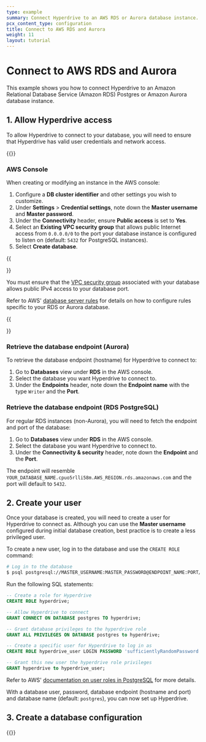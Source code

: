 ```yaml
---
type: example
summary: Connect Hyperdrive to an AWS RDS or Aurora database instance.
pcx_content_type: configuration
title: Connect to AWS RDS and Aurora
weight: 11
layout: tutorial
---
```


# Connect to AWS RDS and Aurora

This example shows you how to connect Hyperdrive to an Amazon Relational Database Service (Amazon RDS) Postgres or Amazon Aurora database instance.

## 1. Allow Hyperdrive access

To allow Hyperdrive to connect to your database, you will need to ensure that Hyperdrive has valid user credentials and network access.

{{<render file="_beta-public-connectivity.md">}}

### AWS Console

When creating or modifying an instance in the AWS console:

1. Configure a **DB cluster identifier** and other settings you wish to customize.
2. Under **Settings** > **Credential settings**, note down the **Master username** and **Master password**.
3. Under the **Connectivity** header, ensure **Public access** is set to **Yes**.
4. Select an **Existing VPC security group** that allows public Internet access from `0.0.0.0/0` to the port your database instance is configured to listen on (default: `5432` for PostgreSQL instances).
5. Select **Create database**.

{{<Aside type="warning">}}

You must ensure that the [VPC security group](https://docs.aws.amazon.com/vpc/latest/userguide/vpc-security-groups.html) associated with your database allows public IPv4 access to your database port.

Refer to AWS' [database server rules](https://docs.aws.amazon.com/AWSEC2/latest/UserGuide/security-group-rules-reference.html#sg-rules-db-server) for details on how to configure rules specific to your RDS or Aurora database.

{{</Aside>}}

### Retrieve the database endpoint (Aurora)

To retrieve the database endpoint (hostname) for Hyperdrive to connect to:

1. Go to **Databases** view under **RDS** in the AWS console.
2. Select the database you want Hyperdrive to connect to.
3. Under the **Endpoints** header, note down the **Endpoint name** with the type `Writer` and the **Port**.

### Retrieve the database endpoint (RDS PostgreSQL)

For regular RDS instances (non-Aurora), you will need to fetch the endpoint and port of the database:

1. Go to **Databases** view under **RDS** in the AWS console.
2. Select the database you want Hyperdrive to connect to.
3. Under the **Connectivity & security** header, note down the **Endpoint** and the **Port**.

The endpoint will resemble `YOUR_DATABASE_NAME.cpuo5rlli58m.AWS_REGION.rds.amazonaws.com` and the port will default to `5432`.

## 2. Create your user

Once your database is created, you will need to create a user for Hyperdrive to connect as. Although you can use the **Master username** configured during initial database creation, best practice is to create a less privileged user.

To create a new user, log in to the database and use the `CREATE ROLE` command:

```sh
# Log in to the database
$ psql postgresql://MASTER_USERNAME:MASTER_PASSWORD@ENDPOINT_NAME:PORT/database_name
```

Run the following SQL statements:

```sql
-- Create a role for Hyperdrive
CREATE ROLE hyperdrive;

-- Allow Hyperdrive to connect
GRANT CONNECT ON DATABASE postgres TO hyperdrive;

-- Grant database privileges to the hyperdrive role
GRANT ALL PRIVILEGES ON DATABASE postgres to hyperdrive;

-- Create a specific user for Hyperdrive to log in as
CREATE ROLE hyperdrive_user LOGIN PASSWORD 'sufficientlyRandomPassword';

-- Grant this new user the hyperdrive role privileges
GRANT hyperdrive to hyperdrive_user;
```

Refer to AWS' [documentation on user roles in PostgreSQL](https://docs.aws.amazon.com/AmazonRDS/latest/UserGuide/Appendix.PostgreSQL.CommonDBATasks.Roles.html) for more details.

With a database user, password, database endpoint (hostname and port) and database name (default: `postgres`), you can now set up Hyperdrive.

## 3. Create a database configuration

{{<render file="_create-hyperdrive-config.md">}}
